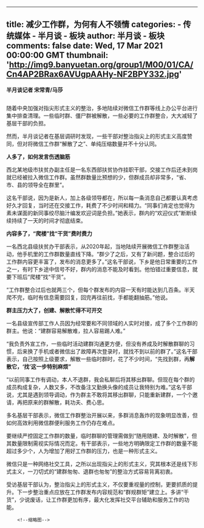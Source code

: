
---
title: 减少工作群，为何有人不领情
categories: 
    - 传统媒体
    - 半月谈 - 板块
author: 半月谈 - 板块
comments: false
date: Wed, 17 Mar 2021 00:00:00 GMT
thumbnail: 'http://img9.banyuetan.org/group1/M00/01/CA/Cn4AP2BRax6AVUgpAAHy-NF2BPY332.jpg'
---

<div>   
<p><strong>半月谈记者 宋常青/马莎</strong></p>
  <p style="text-align: center;"><strong><img src="http://img9.banyuetan.org/group1/M00/01/CA/Cn4AP2BRax6AVUgpAAHy-NF2BPY332.jpg" title alt referrerpolicy="no-referrer"></strong></p>
  <p>随着中央加强对指尖形式主义的整治，多地陆续对微信工作群等线上办公平台进行集中排查清理。一些临时群、僵尸群被解散，一些必要的工作群整合，大大减轻了基层干部的负担。</p>
  <p>然而，半月谈记者在基层调研时发现，一些干部对整治指尖上的形式主义高度赞同，但对将微信工作群“解散了之”、单纯压缩数量并不十分认同。</p>
  <p><strong>人多了，如何发言伤透脑筋</strong></p>
  <p>西北某地级市扶贫办副主任是一名东西部扶贫协作挂职干部，交接工作后还未到岗就已经被拉入微信工作群。虽然群数量比预想的少，但群成员却非常多，“省、市、县的领导全在群里”。</p>
  <p>这名干部说，因为是新人，加上各级领导都在，所以每一条消息自己都要认真考虑好久才回复，当时还在交接工作，耗费了不少时间和精力。“同事们肯定也觉得为素未谋面的新同事绞尽脑汁编发欢迎词是负担。”她表示，群内的“欢迎仪式”断断续续持续了一天的时间才彻底结束。</p>
  <p><strong>内容多了，“爬楼”找“干货”费时费力</strong></p>
  <p>一名西北县级扶贫办干部表示，从2020年起，当地陆续开展微信工作群整治活动，他手机里的工作群数量直线下降。“群少了之后，又有了新问题，整合过后的工作群内容更丰富了，发布的消息更多了。”这名干部说，下乡是他日常重要的工作之一，有时下乡途中信号不好，群内的消息不能及时看到。他怕错过重要信息，就要下班后“爬楼”找“干货”。</p>
  <p>“工作群整合过后也就两三个，但每个群发布的内容一天有时能达到几百条。半天爬不完，临时有信息需要回复，回完再往前找，手都能翻抽筋。”他说。</p>
  <p><strong>群主压力大了，创建、解散忙得不可开交</strong></p>
  <p>一名县级宣传部工作人员因为经常要和不同领域的人实时对接，成了多个工作群的群主。他说：“建群容易解散难，拉人容易踢人难。”</p>
  <p>“我负责外宣工作，一些临时活动建群沟通更方便，但没有养成及时解散群聊的习惯，后来换了手机或者微信出了故障再次登录时，就找不到以前的群了。”这名干部表示，自己按照上级要求，解散一些临时群时，花了不少时间，“先找到群，再<strong>解散它，‘找’这一步特别麻烦”</strong></p>
  <p>“以前同事工作有调动，本人不退群，我会私聊后将其移出群聊。但现在每个群的成员构成复杂，人数又多，不改备注又勤换头像的成员让我特别为难。”这名干部说，尤其是遇到领导调动，作为群主不敢将其移出群聊，只能重新建群，一个个邀请，再把原来的群解散，耗功夫、费心思。</p>
  <p>多名基层干部表示，微信工作群整治开展以来，多群消息轰炸的现象明显改善，但如何高效利用微信群便利服务工作仍存在难点。</p>
  <p>要继续严控固定工作群的数量，临时群聊的管理需做到“随用随建、及时解散”，但其数量限制需视实际情况而定。有干部表示，一些地方明确限定工作群的数量不能超过多少个，人为增加了用好工作群的压力，也是一种形式主义。</p>
  <p>微信只是一种网络社交工具，之所以出现指尖上的形式主义，究其根本还是线下形式主义，一刀切式的“建群匆匆、退群也匆匆”的整治方式容易背离初衷。</p>
  <p>受访基层干部认为，整治指尖上的形式主义，不仅要重视量的控制，更要抓质的提升。下一步整治重点应放在工作群发布内容规范和“群规群矩”建立上。多讲“干货”，少说废话，让工作群更加有序，最大化发挥社交平台辅助和服务工作的功能。</p>
  <p></p>
 
        <!--缩略图-->
              
</div>
            